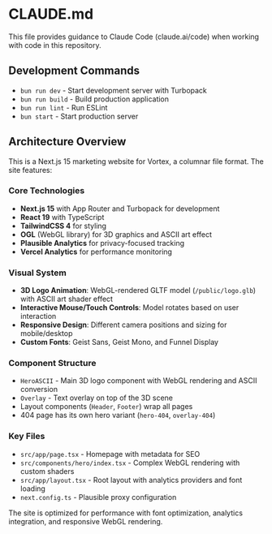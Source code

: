 # CLAUDE.md

This file provides guidance to Claude Code (claude.ai/code) when working with code in this repository.

## Development Commands

- `bun run dev` - Start development server with Turbopack
- `bun run build` - Build production application
- `bun run lint` - Run ESLint
- `bun start` - Start production server

## Architecture Overview

This is a Next.js 15 marketing website for Vortex, a columnar file format. The site features:

### Core Technologies
- **Next.js 15** with App Router and Turbopack for development
- **React 19** with TypeScript
- **TailwindCSS 4** for styling
- **OGL** (WebGL library) for 3D graphics and ASCII art effect
- **Plausible Analytics** for privacy-focused tracking
- **Vercel Analytics** for performance monitoring

### Visual System
- **3D Logo Animation**: WebGL-rendered GLTF model (`/public/logo.glb`) with ASCII art shader effect
- **Interactive Mouse/Touch Controls**: Model rotates based on user interaction
- **Responsive Design**: Different camera positions and sizing for mobile/desktop
- **Custom Fonts**: Geist Sans, Geist Mono, and Funnel Display

### Component Structure
- `HeroASCII` - Main 3D logo component with WebGL rendering and ASCII conversion
- `Overlay` - Text overlay on top of the 3D scene
- Layout components (`Header`, `Footer`) wrap all pages
- 404 page has its own hero variant (`hero-404`, `overlay-404`)

### Key Files
- `src/app/page.tsx` - Homepage with metadata for SEO
- `src/components/hero/index.tsx` - Complex WebGL rendering with custom shaders
- `src/app/layout.tsx` - Root layout with analytics providers and font loading
- `next.config.ts` - Plausible proxy configuration

The site is optimized for performance with font optimization, analytics integration, and responsive WebGL rendering.